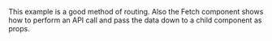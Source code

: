 This example is a good method of routing. Also the Fetch component shows how to perform an API call and pass the data down to a child component as props.
